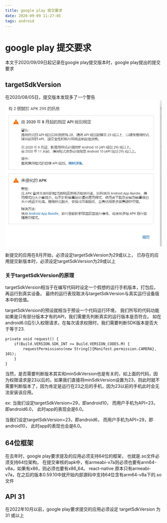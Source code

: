 ```yaml
---
title: google play 提交要求
date: 2020-09-09 11:27:05
tags: android
---
```


# google play 提交要求


本文于2020/09/09日起记录在google play提交版本时，google play提出的提交要求

## targetSdkVersion
在2020/08/05日，提交版本发现多了一个警告
![google_targetSdkVersion.png](../images/google_targetSdkVersion.png)

新提交的应用在8月开始，必须设定targetSdkVersion为29或以上，
已存在的应用提交新版本时，必须设定targetSdkVersion为29或以上


### 关于targetSdkVersion的原理
targetSdkVersion相当于在编写代码时设定一个假想的运行手机版本，打包后，再运行到真实设备。
最终的运行表现取决与targetSdkVersion与真实运行设备版本中的低值。


targetSdkVersion的预设就相当于预设一个代码运行环境，
我们所写的代码功能如果是只有部分版本才有的API，我们需要先判断真实的运行版本是否符合。
如在android6.0后引入权限请求，在每次请求权限时，我们需要判断SDK版本是否大于等于23.


```
private void request() {
    if(Build.VERSION.SDK_INT >= Build.VERSION_CODES.M) {
        requestPermissions(new String[]{Manifest.permission.CAMERA}, 101);
    }
}
```
当然，是否需要判断版本其实和minSdkVersion也是有关的，如上面的代码，因为权限请求是23以后的，如果我们直接将minSdkVersion设置为23，则此时就不需要判断版本了，因为肯定是运行在23之后的手机，因为23以前的手机此时会无法安装该应用。

ex:
当我们设定targetSdkVersion=29，即android10，
而用户手机为API=23，即android6.0，
此时app的表现会是6.0。


当我们设定targetSdkVersion=23，即android6，
而用户手机为API=29，即android10，
此时app的表现也会是6.0。


## 64位框架
在去年时，google play要求提及的应用必须支持64位的框架，
也就是.so文件必须支持64位架构，
在提交审核的apk中，有armeabi-v7a则必须也要有arm64-v8a，如果有x86，则必须也要有x86_64。
react-native 原本只有armeabi-v7a，在之后的版本0.59.10中就开始内部源码中支持64位含有arm64-v8a下的.so文件


## API 31

在2022年10月以前，google play要求提交的应用必须设定 targetSdkVersion 为31 或以上



